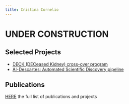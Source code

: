 ```yaml
---
title: Cristina Cornelio
---
```


# UNDER CONSTRUCTION

## Selected Projects

* [DECK (DECeased Kidney) cross-over program](DECK.md)
* [AI-Descartes: Automated Scientific Discovery pipeline](https://ai-descartes.github.io/)


## Publications
[HERE](publications.md) the full list of publications and projects
